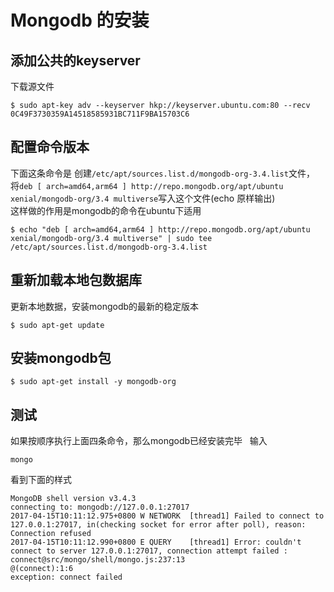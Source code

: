 # Mongodb 的安装
## 添加公共的keyserver
下载源文件
```
$ sudo apt-key adv --keyserver hkp://keyserver.ubuntu.com:80 --recv 0C49F3730359A14518585931BC711F9BA15703C6
```

## 配置命令版本
下面这条命令是 创建`/etc/apt/sources.list.d/mongodb-org-3.4.list`文件，  
将`deb [ arch=amd64,arm64 ] http://repo.mongodb.org/apt/ubuntu xenial/mongodb-org/3.4 multiverse`写入这个文件(echo 原样输出)  
这样做的作用是mongodb的命令在ubuntu下适用
```
$ echo "deb [ arch=amd64,arm64 ] http://repo.mongodb.org/apt/ubuntu xenial/mongodb-org/3.4 multiverse" | sudo tee /etc/apt/sources.list.d/mongodb-org-3.4.list
```
## 重新加载本地包数据库
更新本地数据，安装mongodb的最新的稳定版本
```
$ sudo apt-get update
```
## 安装mongodb包
```
$ sudo apt-get install -y mongodb-org
```

## 测试
如果按顺序执行上面四条命令，那么mongodb已经安装完毕  
输入
```
mongo
```
看到下面的样式
```
MongoDB shell version v3.4.3
connecting to: mongodb://127.0.0.1:27017
2017-04-15T10:11:12.975+0800 W NETWORK  [thread1] Failed to connect to 127.0.0.1:27017, in(checking socket for error after poll), reason: Connection refused
2017-04-15T10:11:12.990+0800 E QUERY    [thread1] Error: couldn't connect to server 127.0.0.1:27017, connection attempt failed :
connect@src/mongo/shell/mongo.js:237:13
@(connect):1:6
exception: connect failed

```
